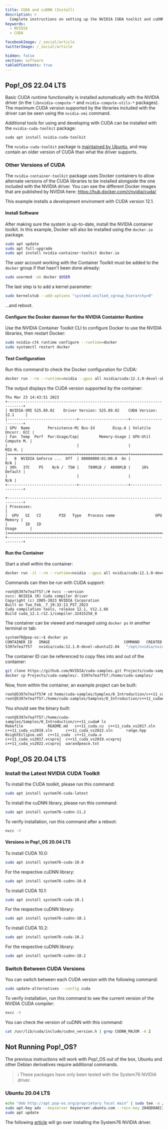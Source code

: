 ```yaml
---
title: CUDA and cuDNN (Install)
description: >
  Complete instructions on setting up the NVIDIA CUDA toolkit and cuDNN libraries
keywords:
  - NVIDIA
  - CUDA

facebookImage: /_social/article
twitterImage: /_social/article

hidden: false
section: software
tableOfContents: true
---
```


## Pop!\_OS 22.04 LTS

Basic CUDA runtime functionality is installed automatically with the NVIDIA driver (in the `libnvidia-compute-*` and `nvidia-compute-utils-*` packages). The maximum CUDA version supported by the libraries included with the driver can be seen using the `nvidia-smi` command.

Additional tools for using and developing with CUDA can be installed with the `nvidia-cuda-toolkit` package:

```
sudo apt install nvidia-cuda-toolkit
```

The `nvidia-cuda-toolkit` package is [maintained by Ubuntu](https://packages.ubuntu.com/jammy/amd64/nvidia-cuda-toolkit), and may contain an older version of CUDA than what the driver supports.

### Other Versions of CUDA

The `nvidia-container-toolkit` package uses Docker containers to allow alternate versions of the CUDA libraries to be installed alongside the one included with the NVIDIA driver. You can see the different Docker images that are published by NVIDIA here: <https://hub.docker.com/r/nvidia/cuda/>

This example installs a development enviroment with CUDA version 12.1.

#### Install Software

After making sure the system is up-to-date, install the NVIDIA container toolkit. In this example, Docker will also be installed using the `docker.io` package.

```bash
sudo apt update
sudo apt full-upgrade
sudo apt install nvidia-container-toolkit docker.io
```

The user account working with the Container Toolkit must be added to the `docker` group if that hasn't been done already:

```bash
sudo usermod -aG docker $USER
```

The last step is to add a kernel parameter:

```bash
sudo kernelstub --add-options "systemd.unified_cgroup_hierarchy=0"
```

...and reboot.

#### Configure the Docker daemon for the NVIDIA Containter Runtime

Use the NVIDIA Container Toolkit CLI to configure Docker to use the NVIDIA libraries, then restart Docker:

```bash
sudo nvidia-ctk runtime configure --runtime=docker
sudo systemctl restart docker
```

#### Test Configuration

Run this command to check the Docker configuration for CUDA:

```bash
docker run --rm --runtime=nvidia --gpus all nvidia/cuda:12.1.0-devel-ubuntu22.04 nvidia-smi
```

The output displays the CUDA version supported by the container:

```
Thu Mar 23 14:43:51 2023       
+-----------------------------------------------------------------------------+
| NVIDIA-SMI 525.89.02    Driver Version: 525.89.02    CUDA Version: 12.1     |
|-------------------------------+----------------------+----------------------+
| GPU  Name        Persistence-M| Bus-Id        Disp.A | Volatile Uncorr. ECC |
| Fan  Temp  Perf  Pwr:Usage/Cap|         Memory-Usage | GPU-Util  Compute M. |
|                               |                      |               MIG M. |
|===============================+======================+======================|
|   0  NVIDIA GeForce ...  Off  | 00000000:01:00.0  On |                  N/A |
| 30%   37C    P5    N/A /  75W |    789MiB /  4096MiB |     16%      Default |
|                               |                      |                  N/A |
+-------------------------------+----------------------+----------------------+
                                                                               
+-----------------------------------------------------------------------------+
| Processes:                                                                  |
|  GPU   GI   CI        PID   Type   Process name                  GPU Memory |
|        ID   ID                                                   Usage      |
|=============================================================================|
+-----------------------------------------------------------------------------+
```

#### Run the Container

Start a shell within the container:

```bash
docker run -it --rm --runtime=nvidia --gpus all nvidia/cuda:12.1.0-devel-ubuntu22.04 bash
```

Commands can then be run with CUDA support:

```shell
root@5397e7ea7f57:/# nvcc --version
nvcc: NVIDIA (R) Cuda compiler driver
Copyright (c) 2005-2023 NVIDIA Corporation
Built on Tue_Feb__7_19:32:13_PST_2023
Cuda compilation tools, release 12.1, V12.1.66
Build cuda_12.1.r12.1/compiler.32415258_0
```

The container can be viewed and managed using `docker ps` in another terminal or tab:

```bash
system76@pop-os:~$ docker ps
CONTAINER ID   IMAGE                                 COMMAND   CREATED         STATUS         PORTS     NAMES
5397e7ea7f57   nvidia/cuda:12.1.0-devel-ubuntu22.04   "/opt/nvidia/nvidia_…"   2 minutes ago   Up 2 minutes             boring_tesla
```

The container ID can be referenced to copy files into and out of the container:

```bash
git clone https://github.com/NVIDIA/cuda-samples.git Projects/cuda-samples/
docker cp Projects/cuda-samples/. 5397e7ea7f57:/home/cuda-samples/
```

Now, from within the container, an example project can be built:

```bash
root@5397e7ea7f57# cd home/cuda-samples/Samples/0_Introduction/c++11_cuda
root@5397e7ea7f57:/home/cuda-samples/Samples/0_Introduction/c++11_cuda# make
```

You should see the binary built:

```
root@5397e7ea7f57:/home/cuda-samples/Samples/0_Introduction/c++11_cuda# ls
Makefile           README.md   c++11_cuda.cu  c++11_cuda_vs2017.sln      c++11_cuda_vs2019.sln      c++11_cuda_vs2022.sln      range.hpp
NsightEclipse.xml  c++11_cuda  c++11_cuda.o   c++11_cuda_vs2017.vcxproj  c++11_cuda_vs2019.vcxproj  c++11_cuda_vs2022.vcxproj  warandpeace.txt
```

## Pop!\_OS 20.04 LTS

### Install the Latest NVIDIA CUDA Toolkit

To install the CUDA toolkit, please run this command:

```bash
sudo apt install system76-cuda-latest
```

To install the cuDNN library, please run this command:

```bash
sudo apt install system76-cudnn-11.2
```

To verify installation, run this command after a reboot:

```bash
nvcc -V
```

#### Versions in Pop!\_OS 20.04 LTS

To install CUDA 10.0:

```bash
sudo apt install system76-cuda-10.0
```

For the respective cuDNN library:

```bash
sudo apt install system76-cudnn-10.0
```

To install CUDA 10.1:

```bash
sudo apt install system76-cuda-10.1
```

For the respective cuDNN library:

```bash
sudo apt install system76-cudnn-10.1
```

To install CUDA 10.2:

```bash
sudo apt install system76-cuda-10.2
```

For the respective cuDNN library:

```bash
sudo apt install system76-cudnn-10.2
```

### Switch Between CUDA Versions

You can switch between each CUDA version with the following command:

```bash
sudo update-alternatives --config cuda
```

To verify installation, run this command to see the current version of the NVIDIA CUDA compiler:

```bash
nvcc -V
```

You can check the version of cuDNN with this command:

```bash
cat /usr/lib/cuda/include/cudnn_version.h | grep CUDNN_MAJOR -A 2       
```

## Not Running Pop!_OS?

The previous instructions will work with Pop!_OS out of the box, Ubuntu and other Debian derivatives require additional commands.

> ℹ️ These packages have only been tested with the System76 NVIDIA driver.

### Ubuntu 20.04 LTS

```bash
echo "deb http://apt.pop-os.org/proprietary focal main" | sudo tee -a /etc/apt/sources.list.d/pop-proprietary.list
sudo apt-key adv --keyserver keyserver.ubuntu.com --recv-key 204DD8AEC33A7AFF
sudo apt update
```

The following [article](/articles/system76-driver) will go over installing the System76 NVIDIA driver.
